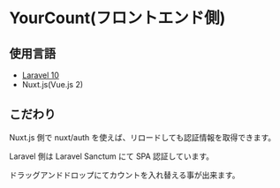 # YourCount(フロントエンド側)

## 使用言語

- [Laravel 10](https://github.com/bolorea2300/YourCount_Laravel)
- Nuxt.js(Vue.js 2)

## こだわり

Nuxt.js 側で nuxt/auth を使えば、リロードしても認証情報を取得できます。

Laravel 側は Laravel Sanctum にて SPA 認証しています。

ドラッグアンドドロップにてカウントを入れ替える事が出来ます。
